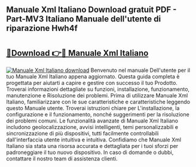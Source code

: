 ## Manuale Xml Italiano Download gratuit PDF - Part-MV3 Italiano Manuale dell'utente di riparazione Hwh4f

# <h2><a href="http://dfbghup.blite.top/?on=Manuale+Xml+Italiano">🔗Download 👉🔴 Manuale Xml Italiano</a></h2>

[![Manuale Xml Italiano download](https://i.imgur.com/lujVjoI.png)](http://dfbghup.blite.top/?on=Manuale+Xml+Italiano)
Benvenuto nel manuale Dell'utente per il tuo Manuale Xml Italiano appena aggiornato. Questa guida completa è progettata per aiutarti a capire e gestire con successo il tuo Prodotto. Troverai informazioni dettagliate su funzioni, installazione, funzionamento, manutenzione e Risoluzione dei problemi. Prima di utilizzare Manuale Xml Italiano, familiarizzare con le sue caratteristiche e caratteristiche leggendo questo Manuale utente. Troverai istruzioni chiare per L'installazione, la configurazione e il funzionamento, nonché suggerimenti per la risoluzione dei problemi comuni. Le funzionalità avanzate di Manuale Xml Italiano includono geolocalizzazione, avvisi intelligenti, temi personalizzabili e sincronizzazione di più dispositivi, tutti facilmente controllabili dall'interfaccia utente intuitiva e intuitiva. Confidiamo che Manuale Xml Italiano sia stata una risorsa accurata e dettagliata per i tuoi sforzi per padroneggiare il tuo nuovo dispositivo. In caso di domande o dubbi, contattare il nostro team di assistenza clienti.
